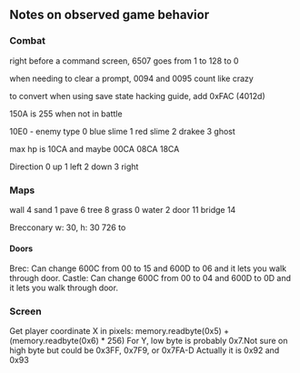 ## Notes on observed game behavior

### Combat

right before a command screen, 6507 goes from 1 to 128 to 0

when needing to clear a prompt, 0094 and 0095 count like crazy

to convert when using save state hacking guide, add 0xFAC (4012d)

150A is 255 when not in battle

10E0 - enemy type
	0 blue slime
	1 red slime
	2 drakee
	3 ghost


max hp is 10CA and maybe 00CA 08CA 18CA

Direction
	0 up
	1 left
	2 down
	3 right


### Maps

wall	4
sand	1
pave	6
tree	8
grass	0
water	2
door    11
bridge  14

Brecconary
w: 30, h: 30
726 to

#### Doors

Brec: Can change 600C from 00 to 15 and 600D to 06 and it lets you walk through door.
Castle: Can change 600C from 00 to 04 and 600D to 0D and it lets you walk through door.


### Screen

Get player coordinate X in pixels: memory.readbyte(0x5) + (memory.readbyte(0x6) * 256)
For Y, low byte is probably 0x7.Not sure on high byte but could be 0x3FF, 0x7F9, or 0x7FA-D
Actually it is 0x92 and 0x93



